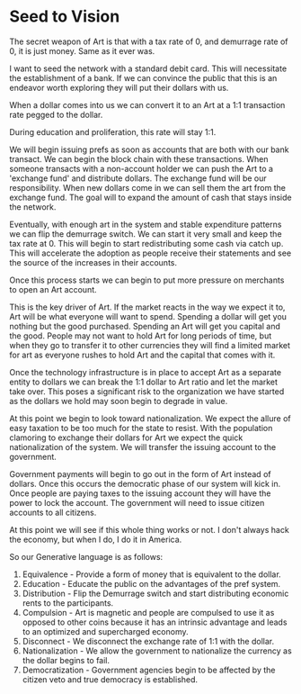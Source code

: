 # Seed to Vision

The secret weapon of Art is that with a tax rate of 0, and demurrage rate of 0, it is just money.  Same as it ever was.

I want to seed the network with a standard debit card.  This will necessitate the establishment of a bank.  If we can convince the public that this is an endeavor worth exploring they will put their dollars with us.

When a dollar comes into us we can convert it to an Art at a 1:1 transaction rate pegged to the dollar.

During education and proliferation, this rate will stay 1:1.

We will begin issuing prefs as soon as accounts that are both with our bank transact.  We can begin the block chain with these transactions.  When someone transacts with a non-account holder we can push the Art to a 'exchange fund' and distribute dollars.  The exchange fund will be our responsibility.  When new dollars come in we can sell them the art from the exchange fund.  The goal will to expand the amount of cash that stays inside the network.

Eventually, with enough art in the system and stable expenditure patterns we can flip the demurrage switch.  We can start it very small and keep the tax rate at 0.  This will begin to start redistributing some cash via catch up.  This will accelerate the adoption as people receive their statements and see the source of the increases in their accounts.

Once this process starts we can begin to put more pressure on merchants to open an Art account.

This is the key driver of Art.  If the market reacts in the way we expect it to, Art will be what everyone will want to spend.  Spending a dollar will get you nothing but the good purchased.  Spending an Art will get you capital and the good.  People may not want to hold Art for long periods of time, but when they go to transfer it to other currencies they will find a limited market for art as everyone rushes to hold Art and the capital that comes with it.

Once the technology infrastructure is in place to accept Art as a separate entity to dollars we can break the 1:1 dollar to Art ratio and let the market take over.  This poses a significant risk to the organization we have started as the dollars we hold may soon begin to degrade in value.

At this point we begin to look toward nationalization.  We expect the allure of easy taxation to be too much for the state to resist.  With the population clamoring to exchange their dollars for Art we expect the quick nationalization of the system.  We will transfer the issuing account to the government.

Government payments will begin to go out in the form of Art instead of dollars. Once this occurs the democratic phase of our system will kick in.  Once people are paying taxes to the issuing account they will have the power to lock the account.  The government will need to issue citizen accounts to all citizens.

At this point we will see if this whole thing works or not.  I don't always hack the economy, but when I do, I do it in America.

So our Generative language is as follows:

1. Equivalence - Provide a form of money that is equivalent to the dollar.
2. Education - Educate the public on the advantages of the pref system.
3. Distribution - Flip the Demurrage switch and start distributing economic rents to the participants.
4. Compulsion - Art is magnetic and people are compulsed to use it as opposed to other coins because it has an intrinsic advantage and leads to an optimized and supercharged economy.
4. Disconnect - We disconnect the exchange rate of 1:1 with the dollar.
5. Nationalization - We allow the government to nationalize the currency as the dollar begins to fail.
6. Democratization - Government agencies begin to be affected by the citizen veto and true democracy is established.

